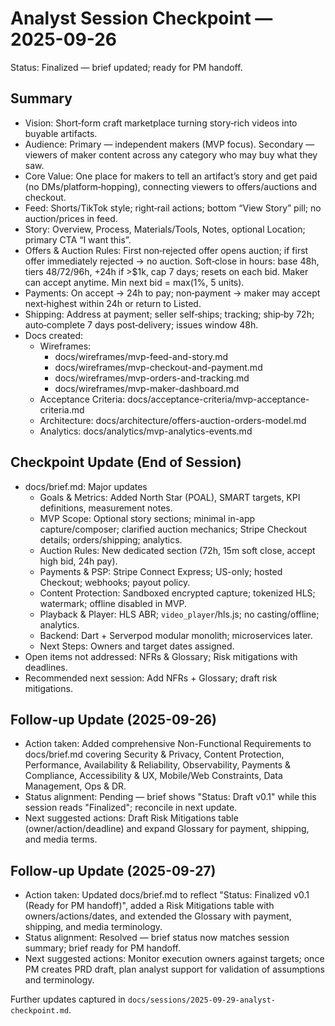 # Analyst Session Checkpoint — 2025-09-26

Status: Finalized — brief updated; ready for PM handoff.

## Summary
- Vision: Short‑form craft marketplace turning story‑rich videos into buyable artifacts.
- Audience: Primary — independent makers (MVP focus). Secondary — viewers of maker content across any category who may buy what they saw.
- Core Value: One place for makers to tell an artifact’s story and get paid (no DMs/platform‑hopping), connecting viewers to offers/auctions and checkout.
- Feed: Shorts/TikTok style; right‑rail actions; bottom “View Story” pill; no auction/prices in feed.
- Story: Overview, Process, Materials/Tools, Notes, optional Location; primary CTA “I want this”.
- Offers & Auction Rules: First non‑rejected offer opens auction; if first offer immediately rejected → no auction. Soft‑close in hours: base 48h, tiers 48/72/96h, +24h if >$1k, cap 7 days; resets on each bid. Maker can accept anytime. Min next bid = max(1%, 5 units).
- Payments: On accept → 24h to pay; non‑payment → maker may accept next‑highest within 24h or return to Listed.
- Shipping: Address at payment; seller self‑ships; tracking; ship‑by 72h; auto‑complete 7 days post‑delivery; issues window 48h.
- Docs created: 
  - Wireframes: 
    - docs/wireframes/mvp-feed-and-story.md
    - docs/wireframes/mvp-checkout-and-payment.md
    - docs/wireframes/mvp-orders-and-tracking.md
    - docs/wireframes/mvp-maker-dashboard.md
  - Acceptance Criteria: docs/acceptance-criteria/mvp-acceptance-criteria.md
  - Architecture: docs/architecture/offers-auction-orders-model.md
  - Analytics: docs/analytics/mvp-analytics-events.md

## Checkpoint Update (End of Session)
- docs/brief.md: Major updates
  - Goals & Metrics: Added North Star (POAL), SMART targets, KPI definitions, measurement notes.
  - MVP Scope: Optional story sections; minimal in-app capture/composer; clarified auction mechanics; Stripe Checkout details; orders/shipping; analytics.
  - Auction Rules: New dedicated section (72h, 15m soft close, accept high bid, 24h pay).
  - Payments & PSP: Stripe Connect Express; US-only; hosted Checkout; webhooks; payout policy.
  - Content Protection: Sandboxed encrypted capture; tokenized HLS; watermark; offline disabled in MVP.
  - Playback & Player: HLS ABR; `video_player`/hls.js; no casting/offline; analytics.
  - Backend: Dart + Serverpod modular monolith; microservices later.
  - Next Steps: Owners and target dates assigned.
- Open items not addressed: NFRs & Glossary; Risk mitigations with deadlines.
- Recommended next session: Add NFRs + Glossary; draft risk mitigations.

## Follow-up Update (2025-09-26)
- Action taken: Added comprehensive Non-Functional Requirements to docs/brief.md covering Security & Privacy, Content Protection, Performance, Availability & Reliability, Observability, Payments & Compliance, Accessibility & UX, Mobile/Web Constraints, Data Management, Ops & DR.
- Status alignment: Pending — brief shows "Status: Draft v0.1" while this session reads "Finalized"; reconcile in next update.
- Next suggested actions: Draft Risk Mitigations table (owner/action/deadline) and expand Glossary for payment, shipping, and media terms.

## Follow-up Update (2025-09-27)
- Action taken: Updated docs/brief.md to reflect "Status: Finalized v0.1 (Ready for PM handoff)", added a Risk Mitigations table with owners/actions/dates, and extended the Glossary with payment, shipping, and media terminology.
- Status alignment: Resolved — brief status now matches session summary; brief ready for PM handoff.
- Next suggested actions: Monitor execution owners against targets; once PM creates PRD draft, plan analyst support for validation of assumptions and terminology.

Further updates captured in `docs/sessions/2025-09-29-analyst-checkpoint.md`.
